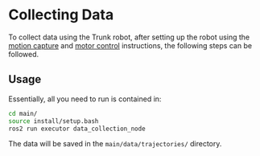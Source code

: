 # Collecting Data
To collect data using the Trunk robot, after setting up the robot using the [motion capture](./mocap.md) and [motor control](./motor_control.md) instructions, the following steps can be followed.

## Usage
Essentially, all you need to run is contained in:
```bash
cd main/
source install/setup.bash
ros2 run executor data_collection_node
```
The data will be saved in the `main/data/trajectories/` directory.
